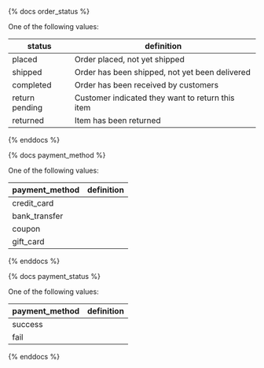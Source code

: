 {% docs order_status %}
	
One of the following values: 

| status         | definition                                       |
|----------------|--------------------------------------------------|
| placed         | Order placed, not yet shipped                    |
| shipped        | Order has been shipped, not yet been delivered   |
| completed      | Order has been received by customers             |
| return pending | Customer indicated they want to return this item |
| returned       | Item has been returned                           |

{% enddocs %}



{% docs payment_method %}
	
One of the following values: 

| payment_method | definition                                       |
|----------------|--------------------------------------------------|
| credit_card    |                                                  |
| bank_transfer  |                                                  |
| coupon         |                                                  |
| gift_card      |                                                  |

{% enddocs %}


{% docs payment_status %}
	
One of the following values: 

| payment_method | definition                                       |
|----------------|--------------------------------------------------|
| success        |                                                  |
| fail           |                                                  |

{% enddocs %}